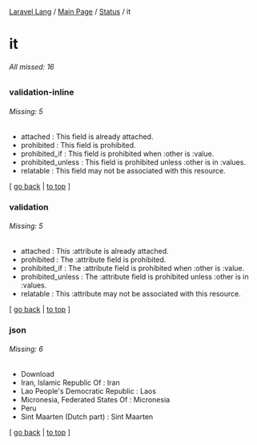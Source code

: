 [Laravel Lang](../README.md) / [Main Page](../index.md) / [Status](../status.md) / it

# it

###### All missed: 16


### validation-inline

###### Missing: 5

* attached : This field is already attached.
* prohibited : This field is prohibited.
* prohibited_if : This field is prohibited when :other is :value.
* prohibited_unless : This field is prohibited unless :other is in :values.
* relatable : This field may not be associated with this resource.


[ [go back](../status.md) | [to top](#) ]

### validation

###### Missing: 5

* attached : This :attribute is already attached.
* prohibited : The :attribute field is prohibited.
* prohibited_if : The :attribute field is prohibited when :other is :value.
* prohibited_unless : The :attribute field is prohibited unless :other is in :values.
* relatable : This :attribute may not be associated with this resource.


[ [go back](../status.md) | [to top](#) ]

### json

###### Missing: 6

* Download
* Iran, Islamic Republic Of : Iran
* Lao People's Democratic Republic : Laos
* Micronesia, Federated States Of : Micronesia
* Peru
* Sint Maarten (Dutch part) : Sint Maarten


[ [go back](../status.md) | [to top](#) ]


